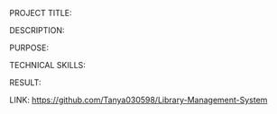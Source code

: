 PROJECT TITLE: 

DESCRIPTION: 

PURPOSE: 

TECHNICAL SKILLS: 

RESULT: 

LINK: https://github.com/Tanya030598/Library-Management-System
